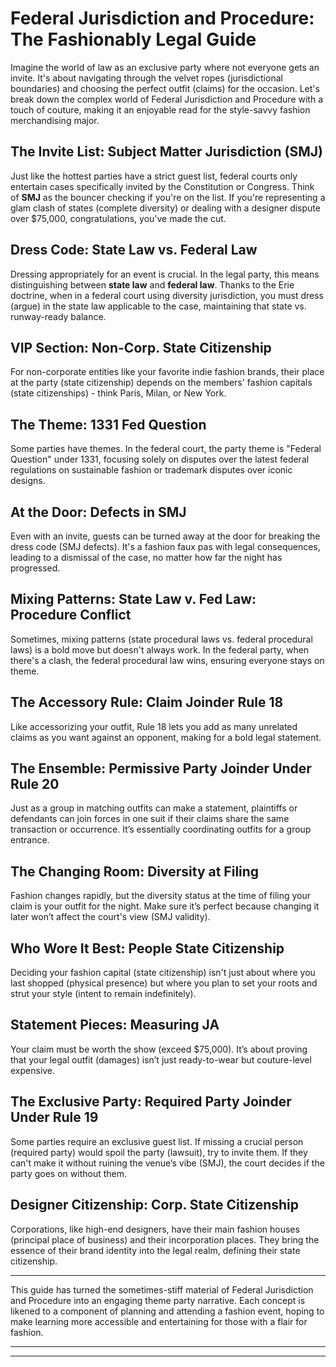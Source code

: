 # Federal Jurisdiction and Procedure: The Fashionably Legal Guide

Imagine the world of law as an exclusive party where not everyone gets an invite. It's about navigating through the velvet ropes (jurisdictional boundaries) and choosing the perfect outfit (claims) for the occasion. Let's break down the complex world of Federal Jurisdiction and Procedure with a touch of couture, making it an enjoyable read for the style-savvy fashion merchandising major.

## The Invite List: Subject Matter Jurisdiction (SMJ)
Just like the hottest parties have a strict guest list, federal courts only entertain cases specifically invited by the Constitution or Congress. Think of **SMJ** as the bouncer checking if you're on the list. If you're representing a glam clash of states (complete diversity) or dealing with a designer dispute over $75,000, congratulations, you've made the cut.

## Dress Code: State Law vs. Federal Law
Dressing appropriately for an event is crucial. In the legal party, this means distinguishing between **state law** and **federal law**. Thanks to the Erie doctrine, when in a federal court using diversity jurisdiction, you must dress (argue) in the state law applicable to the case, maintaining that state vs. runway-ready balance.

## VIP Section: Non-Corp. State Citizenship
For non-corporate entities like your favorite indie fashion brands, their place at the party (state citizenship) depends on the members' fashion capitals (state citizenships) - think Paris, Milan, or New York.

## The Theme: 1331 Fed Question
Some parties have themes. In the federal court, the party theme is "Federal Question" under 1331, focusing solely on disputes over the latest federal regulations on sustainable fashion or trademark disputes over iconic designs.

## At the Door: Defects in SMJ
Even with an invite, guests can be turned away at the door for breaking the dress code (SMJ defects). It's a fashion faux pas with legal consequences, leading to a dismissal of the case, no matter how far the night has progressed.

## Mixing Patterns: State Law v. Fed Law: Procedure Conflict
Sometimes, mixing patterns (state procedural laws vs. federal procedural laws) is a bold move but doesn't always work. In the federal party, when there's a clash, the federal procedural law wins, ensuring everyone stays on theme.

## The Accessory Rule: Claim Joinder Rule 18
Like accessorizing your outfit, Rule 18 lets you add as many unrelated claims as you want against an opponent, making for a bold legal statement.

## The Ensemble: Permissive Party Joinder Under Rule 20
Just as a group in matching outfits can make a statement, plaintiffs or defendants can join forces in one suit if their claims share the same transaction or occurrence. It’s essentially coordinating outfits for a group entrance.

## The Changing Room: Diversity at Filing
Fashion changes rapidly, but the diversity status at the time of filing your claim is your outfit for the night. Make sure it’s perfect because changing it later won’t affect the court's view (SMJ validity).

## Who Wore It Best: People State Citizenship
Deciding your fashion capital (state citizenship) isn't just about where you last shopped (physical presence) but where you plan to set your roots and strut your style (intent to remain indefinitely).

## Statement Pieces: Measuring JA
Your claim must be worth the show (exceed $75,000). It’s about proving that your legal outfit (damages) isn’t just ready-to-wear but couture-level expensive.

## The Exclusive Party: Required Party Joinder Under Rule 19
Some parties require an exclusive guest list. If missing a crucial person (required party) would spoil the party (lawsuit), try to invite them. If they can't make it without ruining the venue’s vibe (SMJ), the court decides if the party goes on without them.

## Designer Citizenship: Corp. State Citizenship
Corporations, like high-end designers, have their main fashion houses (principal place of business) and their incorporation places. They bring the essence of their brand identity into the legal realm, defining their state citizenship.

---

This guide has turned the sometimes-stiff material of Federal Jurisdiction and Procedure into an engaging theme party narrative. Each concept is likened to a component of planning and attending a fashion event, hoping to make learning more accessible and entertaining for those with a flair for fashion.

---
---
